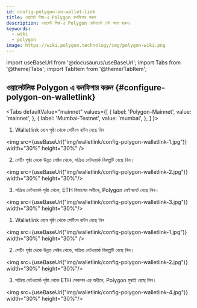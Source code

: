 ```yaml
---
id: config-polygon-on-wallet-link
title: ওয়ালেট লিঙ্ক-এ Polygon কনফিগার করুন
description: ওয়ালেট লিঙ্ক-এ Polygon মেইননেট সেট আপ করুন।
keywords:
  - wiki
  - polygon
image: https://wiki.polygon.technology/img/polygon-wiki.png
---
```

import useBaseUrl from '@docusaurus/useBaseUrl';
import Tabs from '@theme/Tabs';
import TabItem from '@theme/TabItem';


## ওয়ালেটলিঙ্ক Polygon এ কনফিগার করুন {#configure-polygon-on-walletlink}

<Tabs
defaultValue="mainnet"
values={[
{ label: 'Polygon-Mainnet', value: 'mainnet', },
{ label: 'Mumbai-Testnet', value: 'mumbai', },
]
}>

<TabItem value="mainnet">

1. Walletlink হোম পৃষ্ঠা থেকে সেটিংস বাটন বেছে নিন

<img src={useBaseUrl("img/walletlink/config-polygon-walletlink-1.jpg")} width="30%" height="30%" />

2. সেটিং পৃষ্ঠা থেকে উন্নত সেক্টর থেকে, সক্রিয় নেটওয়ার্ক বিকল্পটি বেছে নিন।

<img src={useBaseUrl("img/walletlink/config-polygon-walletlink-2.jpg")} width="30%" height="30%"/>

3. সক্রিয় নেটওয়ার্ক পৃষ্ঠা থেকে, ETH বিভাগের অধীনে, Polygon মেইননেট বেছে নিন।

<img src={useBaseUrl("img/walletlink/config-polygon-walletlink-3.jpg")} width="30%" height="30%"/>

</TabItem>

<TabItem value="mumbai">

1. Walletlink হোম পৃষ্ঠা থেকে সেটিংস বাটন বেছে নিন

<img src={useBaseUrl("img/walletlink/config-polygon-walletlink-1.jpg")} width="30%" height="30%" />

2. সেটিং পৃষ্ঠা থেকে উন্নত সেক্টর থেকে, সক্রিয় নেটওয়ার্ক বিকল্পটি বেছে নিন।

<img src={useBaseUrl("img/walletlink/config-polygon-walletlink-2.jpg")} width="30%" height="30%"/>

3. সক্রিয় নেটওয়ার্ক পৃষ্ঠা থেকে ETH সেকশন এর অধীনে, Polygon মুম্বাই বেছে নিন।

<img src={useBaseUrl("img/walletlink/config-polygon-walletlink-4.jpg")} width="30%" height="30%"/>
</TabItem>


</Tabs>